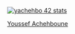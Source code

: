 [![yachehbo 42 stats](https://1337-readme.vercel.app/api/profile?cursus=42cursus&dark=true&forty_two_network_logo=hide&login=yachehbo)](https://profile.intra.42.fr/users/yachehbo)

<div class="badge-base LI-profile-badge" data-locale="ar_AE" data-size="medium" data-theme="dark" data-type="VERTICAL" data-vanity="youssef-achehboune-028643217" data-version="v1"><a class="badge-base__link LI-simple-link" href="https://ma.linkedin.com/in/youssef-achehboune-028643217?trk=profile-badge">Youssef Achehboune</a></div>
              
